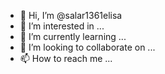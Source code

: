 - 👋 Hi, I’m @salar1361elisa
- 👀 I’m interested in ...
- 🌱 I’m currently learning ...
- 💞️ I’m looking to collaborate on ...
- 📫 How to reach me ...

<!---
salar1361elisa/salar1361elisa is a ✨ special ✨ repository because its `README.md` (this file) appears on your GitHub profile.
You can click the Preview link to take a look at your changes.
--->
